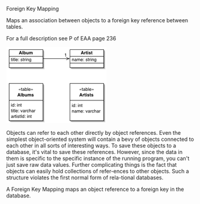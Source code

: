 ﻿Foreign Key Mapping

Maps an association between objects to a foreign key reference between tables.

For a full description see P of EAA page 236

![File](file.png) 

Objects can refer to each other directly by object references. Even the simplest object-oriented system will contain a bevy of objects connected to each other in all sorts of interesting ways. To save these objects to a database, it's vital to save these references. However, since the data in them is specific to the specific instance of the running program, you can't just save raw data values. Further complicating things is the fact that objects can easily hold collections of refer-ences to other objects. Such a structure violates the first normal form of rela-tional databases.

A Foreign Key Mapping maps an object reference to a foreign key in the database.